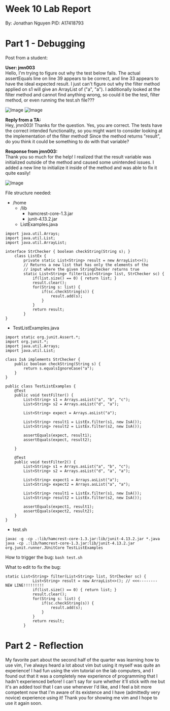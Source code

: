 # Week 10 Lab Report
By: Jonathan Nguyen
PID: A17418793 <br>

# Part 1 - Debugging

Post from a student:

**User: jmn003** <br>
Hello, I'm trying to figure out why the test below fails. The actual assertEquals line on line 39 appears to be correct, and line 33 appears to have the ideal expected result. I just can't figure out 
why the filter method applied on s1 will give an ArrayList of ("a", "a"). I additionally looked at the filter method and cannot find anything wrong, so could it be the test, filter method, or even running the test.sh file???

![Image](https://i.ibb.co/vJdqSq4/Screenshot-466.png)
![Image](https://i.ibb.co/BGC9yDq/Screenshot-467.png)

**Reply from a TA:** <br>
Hey, jmn003! Thanks for the question. Yes, you are correct. The tests have the correct intended functionality, so you might want to consider looking at the implementation of the filter method!
Since the method returns "result", do you think it could be something to do with that variable?

**Response from jmn003:** <br>
Thank you so much for the help! I realized that the result variable was initialized outside of the method and caused some unintended issues. I added a new line to initialize it inside of the method and was able to fix it quite easily!

![Image](https://i.ibb.co/QHssC2f/Screenshot-469.png)


File structure needed:
- /home
  - /lib
    - hamcrest-core-1.3.jar
    - junit-4.13.2.jar
  - ListExamples.java

```
import java.util.Arrays;
import java.util.List;
import java.util.ArrayList;

interface StrChecker { boolean checkString(String s); }
    class ListEx {
        private static List<String> result = new ArrayList<>();
        // Returns a new list that has only the elements of the
        // input where the given StringChecker returns true
        static List<String> filter(List<String> list, StrChecker sc) {
            if(list.size() == 0) { return list; }
            result.clear();
            for(String s: list) {
                if(sc.checkString(s)) {
                    result.add(s);
                }
            }
            return result;
        }
}
```

  - TestListExamples.java
```
import static org.junit.Assert.*;
import org.junit.*;
import java.util.Arrays;
import java.util.List;

class IsA implements StrChecker {
    public boolean checkString(String s) {
        return s.equalsIgnoreCase("a");
    }
}

public class TestListExamples {
    @Test
    public void testFilter() {
        List<String> s1 = Arrays.asList("a", "b", "c");
        List<String> s2 = Arrays.asList("d", "a");

        List<String> expect = Arrays.asList("a");

        List<String> result1 = ListEx.filter(s1, new IsA());
        List<String> result2 = ListEx.filter(s2, new IsA());

        assertEquals(expect, result1);
        assertEquals(expect, result2);

    }

    @Test
    public void testFilter2() {
        List<String> s1 = Arrays.asList("a", "b", "c");
        List<String> s2 = Arrays.asList("d", "a", "a");

        List<String> expect1 = Arrays.asList("a");
        List<String> expect2 = Arrays.asList("a", "a");

        List<String> result1 = ListEx.filter(s1, new IsA());
        List<String> result2 = ListEx.filter(s2, new IsA());

        assertEquals(expect1, result1);
        assertEquals(expect2, result2);
    }
}
```
  - test.sh
```
javac -g -cp .:lib/hamcrest-core-1.3.jar:lib/junit-4.13.2.jar *.java
java -cp .:lib/hamcrest-core-1.3.jar:lib/junit-4.13.2.jar org.junit.runner.JUnitCore TestListExamples
```


How to trigger the bug:
`bash test.sh`

What to edit to fix the bug:
```
static List<String> filter(List<String> list, StrChecker sc) {
            List<String> result = new ArrayList<>(); // <<<-------- NEW LINE!!!!!!!!!
            if(list.size() == 0) { return list; }
            result.clear();
            for(String s: list) {
                if(sc.checkString(s)) {
                    result.add(s);
                }
            }
            return result;
        }
```

# Part 2 - Reflection

My favorite part about the second half of the quarter was learning how to use vim, I've always heard a lot about vim but using it myself was quite an experience! I had fun using the vim tutorial on the lab computers, and I found out that it was a completely new experience of programming that I hadn't experienced before! I can't say for sure whether it'll stick with me but it's an added tool that I can use whenever I'd like, and I feel a bit more competent now that I'm aware of its existence and I have (admittedly very novice) experience using it! Thank you for showing me vim and I hope to use it again soon.

